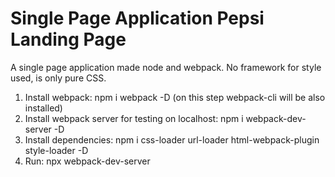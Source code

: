 # Single Page Application Pepsi Landing Page
A single page application made node and webpack. No framework for style used, is only pure CSS.
1. Install webpack: npm i webpack -D (on this step webpack-cli will be also installed)
2. Install webpack server for testing on localhost: npm i webpack-dev-server -D
3. Install dependencies: npm i css-loader url-loader html-webpack-plugin style-loader -D
4. Run: npx webpack-dev-server
